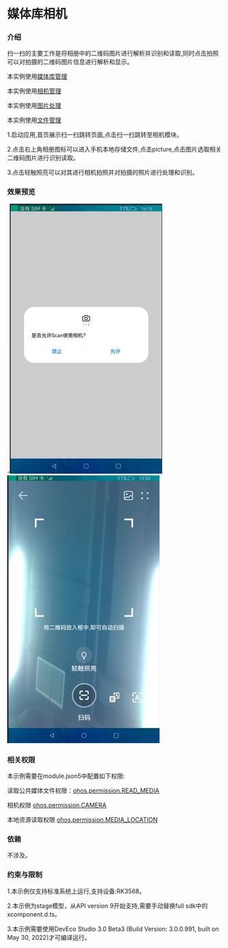 # 媒体库相机

### 介绍

 扫一扫的主要工作是将相册中的二维码图片进行解析并识别和读取,同时点击拍照可以对拍摄的二维码图片信息进行解析和显示。
 
 
 本实例使用[媒体库管理](https://gitee.com/openharmony/docs/blob/master/zh-cn/application-dev/reference/apis/js-apis-medialibrary.md)
 
 本实例使用[相机管理](https://gitee.com/openharmony/docs/blob/master/zh-cn/application-dev/reference/apis/js-apis-camera.md)
 
 本实例使用[图片处理](https://gitee.com/openharmony/docs/blob/master/zh-cn/application-dev/reference/apis/js-apis-image.md)
 
 本实例使用[文件管理](https://gitee.com/openharmony/docs/blob/master/zh-cn/application-dev/reference/apis/js-apis-fileio.md)
 
 
1.启动应用,首页展示扫一扫跳转页面,点击扫一扫跳转至相机模块。

2.点击右上角相册图标可以进入手机本地存储文件,点击picture,点击图片选取相关二维码图片进行识别读取。

3.点击轻触照亮可以对其进行相机拍照并对拍摄的照片进行处理和识别。


### 效果预览

-![home](screenshots/devices/scan1.png) ![play1](screenshots/devices/scan2.png)
  

### 相关权限

本示例需要在module.json5中配置如下权限:

读取公共媒体文件权限：[ohos.permission.READ_MEDIA](https://gitee.com/openharmony/docs/blob/master/zh-cn/application-dev/security/permission-list.md)

相机权限 [ohos.permission.CAMERA](https://gitee.com/openharmony/docs/blob/master/zh-cn/application-dev/security/permission-list.md)

本地资源读取权限 [ohos.permission.MEDIA_LOCATION](https://gitee.com/openharmony/docs/blob/master/zh-cn/application-dev/security/permission-list.md)

### 依赖

不涉及。


### 约束与限制

1.本示例仅支持标准系统上运行,支持设备:RK3568。

2.本示例为stage模型，从API version 9开始支持,需要手动替换full sdk中的xcomponent.d.ts。

3.本示例需要使用DevEco Studio 3.0 Beta3 (Build Version: 3.0.0.991, built on May 30, 2022)才可编译运行。